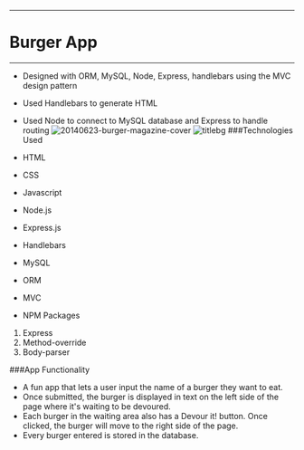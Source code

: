 ***
# Burger App
***
* Designed with ORM, MySQL, Node, Express, handlebars using the MVC design pattern
* Used Handlebars to generate HTML
* Used Node to connect to MySQL database and Express to handle routing
![20140623-burger-magazine-cover](https://cloud.githubusercontent.com/assets/23545714/26179683/1790f8f8-3b33-11e7-990e-60cc70b11832.jpg)
![titlebg](https://cloud.githubusercontent.com/assets/23545714/26180225/3e76bf40-3b36-11e7-919b-6f52e4f666f4.png)
###Technologies Used

* HTML
* CSS
* Javascript
* Node.js
* Express.js
* Handlebars
* MySQL
* ORM
* MVC
* NPM Packages
 1. Express
 2. Method-override
 3. Body-parser

###App Functionality

* A fun app that lets a user input the name of a burger they want to eat.
* Once submitted, the burger is displayed in text on the left side of the page where it's waiting to be devoured.
* Each burger in the waiting area also has a Devour it! button. Once clicked, the burger will move to the right side of the page.
* Every burger entered is stored in the database.
